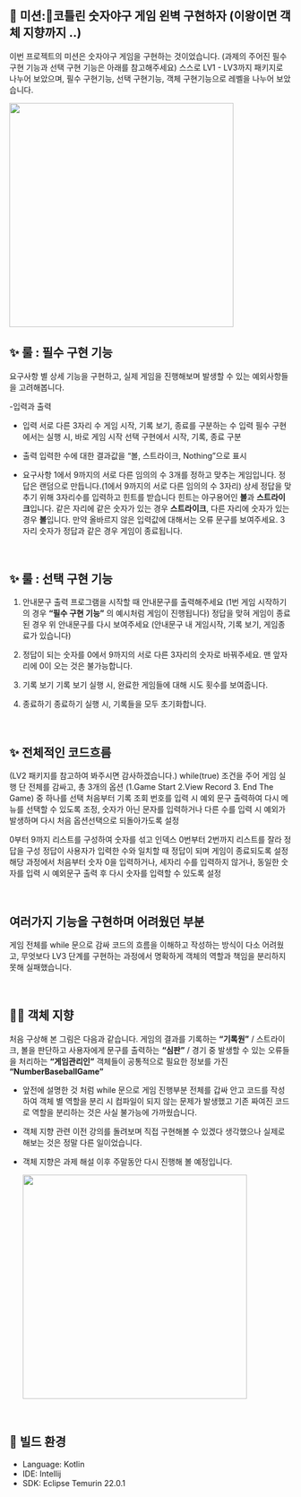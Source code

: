 
## 🚀 미션:코틀린 숫자야구 게임 왼벽 구현하자 (이왕이면 객체 지향까지 ..)

이번 프로젝트의 미션은 숫자야구 게임을 구현하는 것이었습니다. (과제의 주어진 필수 구현 기능과 선택 구현 기능은 아래를 참고해주세요)
스스로 LV1 - LV3까지 패키지로 나누어 보았으며,
필수 구현기능, 선택 구현기능, 객체 구현기능으로 레벨을 나누어 보았습니다.

<img src="https://techcourse-storage.s3.ap-northeast-2.amazonaws.com/2020-03-16T10:41:53.786image.png" width="400">

<br/>

## ✨ 룰 : 필수 구현 기능

요구사항 별 상세 기능을 구현하고, 실제 게임을 진행해보며 발생할 수 있는 예외사항들을 고려해봅니다.

-입력과 출력

- 입력
서로 다른 3자리 수
게임 시작, 기록 보기, 종료를 구분하는 수 입력
필수 구현에서는 실행 시, 바로 게임 시작
선택 구현에서 시작, 기록, 종료 구분
    
- 출력
입력한 수에 대한 결과값을 “볼, 스트라이크, Nothing”으로 표시
    
- 요구사항
    1에서 9까지의 서로 다른 임의의 수 3개를 정하고 맞추는 게임입니다.
    정답은 랜덤으로 만듭니다.(1에서 9까지의 서로 다른 임의의 수 3자리)
    상세
        정답을 맞추기 위해 3자리수를 입력하고 힌트를 받습니다
            힌트는 야구용어인 **볼**과 **스트라이크**입니다.
            같은 자리에 같은 숫자가 있는 경우 **스트라이크**, 다른 자리에 숫자가 있는 경우 **볼**입니다.
            만약 올바르지 않은 입력값에 대해서는 오류 문구를 보여주세요.
            3자리 숫자가 정답과 같은 경우 게임이 종료됩니다.

<br/>

## ✨ 룰 : 선택 구현 기능

1. 안내문구 출력
프로그램을 시작할 때 안내문구를 출력해주세요 (1번 게임 시작하기의 경우 **“필수 구현 기능”** 의 예시처럼 게임이 진행됩니다)
정답을 맞혀 게임이 종료된 경우 위 안내문구를 다시 보여주세요
(안내문구 내 게임시작, 기록 보기, 게임종료가 있습니다)

2. 정답이 되는 숫자를 0에서 9까지의 서로 다른 3자리의 숫자로 바꿔주세요.
  맨 앞자리에 0이 오는 것은 불가능합니다.

3. 기록 보기
  기록 보기 실행 시, 완료한 게임들에 대해 시도 횟수를 보여줍니다.
4. 종료하기
   종료하기 실행 시, 기록들을 모두 초기화합니다.

<br/>

## ✨ 전체적인 코드흐름

(LV2 패키지를 참고하여 봐주시면 감사하겠습니다.)
while(true) 조건을 주어 게임 실행 단 전체를 감싸고, 총 3개의 옵션 (1.Game Start 2.View Record 3. End The Game) 중 하나를 선택
처음부터 기록 조회 번호를 입력 시 예외 문구 출력하여 다시 메뉴를 선택할 수 있도록 조정, 숫자가 아닌 문자를 입력하거나 다른 수를 입력 시 예외가 발생하며 다시 처음 옵션선택으로 되돌아가도록 설정

0부터 9까지 리스트를 구성하여 숫자를 섞고 인덱스 0번부터 2번까지 리스트를 잘라 정답을 구성
정답이 사용자가 입력한 수와 일치할 때 정답이 되며 게임이 종료되도록 설정
해당 과정에서 처음부터 숫자 0을 입력하거나, 세자리 수를 입력하지 않거나, 동일한 숫자를 입력 시 예외문구 출력 후 다시 숫자를 입력할 수 있도록 설정

<br/>

## 여러가지 기능을 구현하며 어려웠던 부분

게임 전체를 while 문으로 감싸 코드의 흐름을 이해하고 작성하는 방식이 다소 어려웠고, 무엇보다 LV3 단계를 구현하는 과정에서 명확하게 객체의 역할과 책임을 분리하지 못해 실패했습니다.

<br/>

## 🚜🎨 객체 지향

처음 구상해 본 그림은 다음과 같습니다.
게임의 결과를 기록하는 **“기록원”**  / 스트라이크, 볼을 판단하고 사용자에게 문구를 출력하는 **“심판”** / 경기 중 발생할 수 있는 오류들을 처리하는 **“게임관리인”** 
객체들이 공통적으로 필요한 정보를 가진 **“NumberBaseballGame”**

- 앞전에 설명한 것 처럼 while 문으로 게임 진행부분 전체를 갑싸 안고 코드를 작성하여 객체 별 역할을 분리 시 컴파일이 되지 않는 문제가 발생했고 기존 짜여진 코드로 역할을 분리하는 것은 사실 불가능에 가까웠습니다.
- 객체 지향 관련 이전 강의를 돌려보며 직접 구현해볼 수 있겠다 생각했으나 실제로 해보는 것은 정말 다른 일이었습니다.
- 객체 지향은 과제 해설 이후 주말동안 다시 진행해 볼 예정입니다.

  <img src="https://i.ibb.co/RgDdR67/IMG-0007.jpg" width="400">

<br/>

## 🔨 빌드 환경

* Language: Kotlin
* IDE: Intellij
* SDK: Eclipse Temurin 22.0.1
